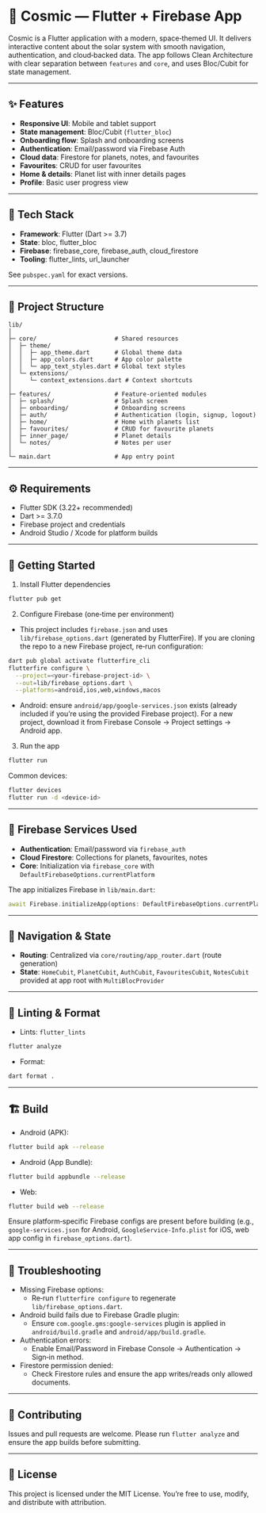# 🚀 Cosmic — Flutter + Firebase App

Cosmic is a Flutter application with a modern, space‑themed UI. It delivers interactive content about the solar system with smooth navigation, authentication, and cloud‑backed data. The app follows Clean Architecture with clear separation between `features` and `core`, and uses Bloc/Cubit for state management.

---

## ✨ Features
- **Responsive UI**: Mobile and tablet support
- **State management**: Bloc/Cubit (`flutter_bloc`)
- **Onboarding flow**: Splash and onboarding screens
- **Authentication**: Email/password via Firebase Auth
- **Cloud data**: Firestore for planets, notes, and favourites
- **Favourites**: CRUD for user favourites
- **Home & details**: Planet list with inner details pages
- **Profile**: Basic user progress view

---

## 🧱 Tech Stack
- **Framework**: Flutter (Dart >= 3.7)
- **State**: bloc, flutter_bloc
- **Firebase**: firebase_core, firebase_auth, cloud_firestore
- **Tooling**: flutter_lints, url_launcher

See `pubspec.yaml` for exact versions.

---

## 📂 Project Structure

```
lib/
│
├─ core/                      # Shared resources
│  ├─ theme/
│  │  ├─ app_theme.dart       # Global theme data
│  │  ├─ app_colors.dart      # App color palette
│  │  └─ app_text_styles.dart # Global text styles
│  └─ extensions/
│     └─ context_extensions.dart # Context shortcuts
│
├─ features/                  # Feature‑oriented modules
│  ├─ splash/                 # Splash screen
│  ├─ onboarding/             # Onboarding screens
│  ├─ auth/                   # Authentication (login, signup, logout)
│  ├─ home/                   # Home with planets list
│  ├─ favourites/             # CRUD for favourite planets
│  ├─ inner_page/             # Planet details
│  └─ notes/                  # Notes per user
│
└─ main.dart                  # App entry point
```

---

## ⚙️ Requirements
- Flutter SDK (3.22+ recommended)
- Dart >= 3.7.0
- Firebase project and credentials
- Android Studio / Xcode for platform builds

---

## 🚀 Getting Started

1) Install Flutter dependencies

```bash
flutter pub get
```

2) Configure Firebase (one‑time per environment)

- This project includes `firebase.json` and uses `lib/firebase_options.dart` (generated by FlutterFire). If you are cloning the repo to a new Firebase project, re‑run configuration:

```bash
dart pub global activate flutterfire_cli
flutterfire configure \
  --project=<your-firebase-project-id> \
  --out=lib/firebase_options.dart \
  --platforms=android,ios,web,windows,macos
```

- Android: ensure `android/app/google-services.json` exists (already included if you’re using the provided Firebase project). For a new project, download it from Firebase Console → Project settings → Android app.

3) Run the app

```bash
flutter run
```

Common devices:

```bash
flutter devices
flutter run -d <device-id>
```

---

## 🔐 Firebase Services Used
- **Authentication**: Email/password via `firebase_auth`
- **Cloud Firestore**: Collections for planets, favourites, notes
- **Core**: Initialization via `firebase_core` with `DefaultFirebaseOptions.currentPlatform`

The app initializes Firebase in `lib/main.dart`:

```dart
await Firebase.initializeApp(options: DefaultFirebaseOptions.currentPlatform);
```

---

## 🧭 Navigation & State
- **Routing**: Centralized via `core/routing/app_router.dart` (route generation)
- **State**: `HomeCubit`, `PlanetCubit`, `AuthCubit`, `FavouritesCubit`, `NotesCubit` provided at app root with `MultiBlocProvider`

---

## 🧪 Linting & Format
- Lints: `flutter_lints`
```bash
flutter analyze
```
- Format:
```bash
dart format .
```

---

## 🏗️ Build
- Android (APK):
```bash
flutter build apk --release
```
- Android (App Bundle):
```bash
flutter build appbundle --release
```
- Web:
```bash
flutter build web --release
```

Ensure platform‑specific Firebase configs are present before building (e.g., `google-services.json` for Android, `GoogleService-Info.plist` for iOS, web app config in `firebase_options.dart`).

---

## 🧰 Troubleshooting
- Missing Firebase options:
  - Re‑run `flutterfire configure` to regenerate `lib/firebase_options.dart`.
- Android build fails due to Firebase Gradle plugin:
  - Ensure `com.google.gms:google-services` plugin is applied in `android/build.gradle` and `android/app/build.gradle`.
- Authentication errors:
  - Enable Email/Password in Firebase Console → Authentication → Sign‑in method.
- Firestore permission denied:
  - Check Firestore rules and ensure the app writes/reads only allowed documents.

---

## 🤝 Contributing
Issues and pull requests are welcome. Please run `flutter analyze` and ensure the app builds before submitting.

---

## 📄 License
This project is licensed under the MIT License. You’re free to use, modify, and distribute with attribution.
